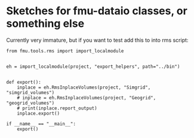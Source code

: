 # Sketches for fmu-dataio classes, or something else
Currently very immature, but if you want to test add this to
into rms script:

```
from fmu.tools.rms import import_localmodule


eh = import_localmodule(project, "export_helpers", path="../bin")


def export():
    inplace = eh.RmsInplaceVolumes(project, "Simgrid", "simgrid_volumes")
    # inplace = eh.RmsInplaceVolumes(project, "Geogrid", "geogrid_volumes")
    # print(inplace.report_output)
    inplace.export()

if __name__ == "__main__":
    export()


```